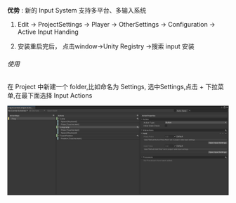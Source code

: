 <!--
 * @Author: 15868707168@163.com 15868707168@163.com
 * @Date: 2023-02-17 10:20:31
 * @LastEditors: 15868707168@163.com 15868707168@163.com
 * @LastEditTime: 2023-02-17 11:12:29
 * @FilePath: \UnityStudyNote\InputSystem.md
 * @Description: 这是默认设置,请设置`customMade`, 打开koroFileHeader查看配置 进行设置: https://github.com/OBKoro1/koro1FileHeader/wiki/%E9%85%8D%E7%BD%AE
-->
**优势** : 新的 Input System 支持多平台、多输入系统

1. Edit -> ProjectSettings -> Player -> OtherSettings -> Configuration -> Active Input Handing 

2. 安装重启完后， 点击window->Unity Registry ->搜索 input  安装

###### 使用

在 Project 中新建一个 folder,比如命名为 Settings, 选中Settings,点击 + 下拉菜单,在最下面选择 Input Actions 

![eg:InputControls](/images/InputControls.png)